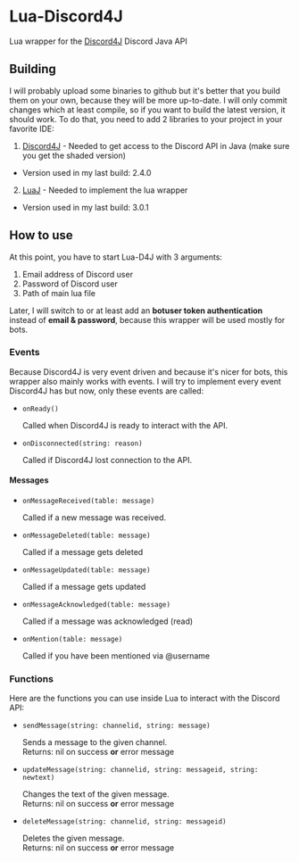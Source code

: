 # Lua-Discord4J
Lua wrapper for the [Discord4J](https://github.com/austinv11/Discord4J) Discord Java API

## Building
I will probably upload some binaries to github but it's better that you build them on your own, because they will be more up-to-date.
I will only commit changes which at least compile, so if you want to build the latest version, it should work.
To do that, you need to add 2 libraries to your project in your favorite IDE:

1. [Discord4J](https://github.com/austinv11/Discord4J) - Needed to get access to the Discord API in Java (make sure you get the shaded version)
  * Version used in my last build: 2.4.0
2. [LuaJ](http://www.luaj.org/luaj/3.0/README.html) - Needed to implement the lua wrapper
  * Version used in my last build: 3.0.1

## How to use
At this point, you have to start Lua-D4J with 3 arguments:

1. Email address of Discord user
2. Password of Discord user
3. Path of main lua file

Later, I will switch to or at least add an **botuser token authentication** instead of **email & password**, because this wrapper will be used mostly for bots.

### Events
Because Discord4J is very event driven and because it's nicer for bots, this wrapper also mainly works with events.
I will try to implement every event Discord4J has but now, only these events are called:

* `onReady()`

   Called when Discord4J is ready to interact with the API.

* `onDisconnected(string: reason)`

   Called if Discord4J lost connection to the API.

#### Messages

* `onMessageReceived(table: message)`

   Called if a new message was received.

* `onMessageDeleted(table: message)`

   Called if a message gets deleted

* `onMessageUpdated(table: message)`

   Called if a message gets updated

* `onMessageAcknowledged(table: message)`

   Called if a message was acknowledged (read)

* `onMention(table: message)`

   Called if you have been mentioned via @username

### Functions
Here are the functions you can use inside Lua to interact with the Discord API:

* `sendMessage(string: channelid, string: message)`

   Sends a message to the given channel.   
   Returns: nil on success **or** error message

* `updateMessage(string: channelid, string: messageid, string: newtext)`

   Changes the text of the given message.   
   Returns: nil on success **or** error message

* `deleteMessage(string: channelid, string: messageid)`

   Deletes the given message.   
   Returns: nil on success **or** error message